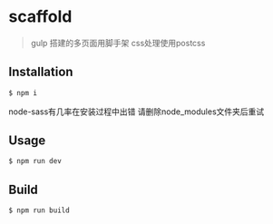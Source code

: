 # scaffold
> gulp 搭建的多页面用脚手架
> css处理使用postcss

## Installation
``` bash
$ npm i
```
node-sass有几率在安装过程中出错 请删除node_modules文件夹后重试

## Usage
``` bash
$ npm run dev
```

## Build
``` bash
$ npm run build
```